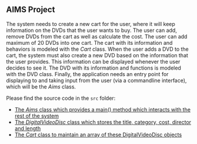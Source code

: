 ## AIMS Project

The system needs to create a new cart for the user, where it will keep information on the DVDs that the 
user wants to buy. The user can add, remove DVDs from the cart as well as calculate the cost. The user
can add maximum of 20 DVDs into one cart. The cart with its information and behaviors is modeled
with the <i>Cart</i> class. When the user adds a DVD to the cart, the system must also create a new DVD
based on the information that the user provides. This information can be displayed whenever the user
decides to see it. The DVD with its information and functions is modeled with the DVD class. Finally,
the application needs an entry point for displaying to and taking input from the user (via a commandline interface), which will be the <i>Aims</i> class.

Please find the source code in the `src` folder:

- [The <i>Aims</i> class which provides a main() method which interacts with the rest of the system](src/Aims.java)
- [The <i>DigitalVideoDisc</i> class which stores the title, category, cost, director and length](src/DigitalVideoDisc.java)
- [The <i>Cart</i> class to maintain an array of these DigitalVideoDisc objects](src/Cart.java)
